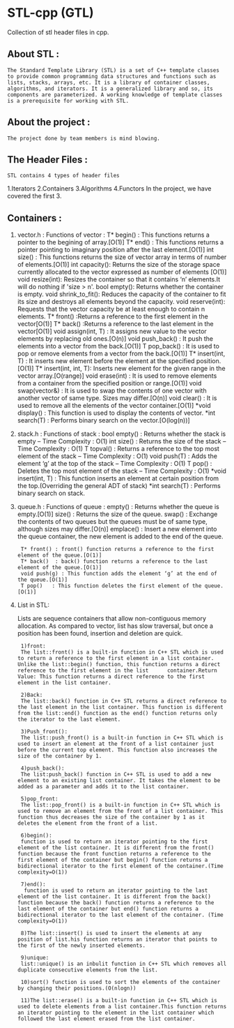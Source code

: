 # STL-cpp  (GTL)
Collection of stl header files in cpp.

## About STL : 
    The Standard Template Library (STL) is a set of C++ template classes to provide common programming data structures and functions such as lists, stacks, arrays, etc. It is a library of container classes, algorithms, and iterators. It is a generalized library and so, its components are parameterized. A working knowledge of template classes is a prerequisite for working with STL.

## About the project : 
    The project done by team members is mind blowing. 

## The Header Files : 
    STL contains 4 types of header files 
1.Iterators
2.Containers
3.Algorithms
4.Functors
	In the project, we have covered the first 3.

## Containers : 
1. vector.h :
	Functions of vector :
		T* begin() : This functions returns a pointer to the begining of array.[O(1)]
		T* end()   : This functions returns a pointer pointing to imaginary position after the last element.[O(1)]
		int size() : This functions returns the size of vector array in terms of number of elements.[O(1)]
		int capacity(): Returns the size of the storage space currently allocated to the vector expressed as number of elements [O(1)]
		void resize(int): Resizes the container so that it contains ‘n’ elements.It will do nothing if 'size > n'.
		bool empty(): Returns whether the container is empty.
		void shrink_to_fit(): Reduces the capacity of the container to fit its size and destroys all elements beyond the capacity.
		void reserve(int): Requests that the vector capacity be at least enough to contain n elements.
		T* front() :Returns a reference to the first element in the vector[O(1)]
		T* back()  :Returns a reference to the last element in the vector[O(1)]
		void assign(int, T) : It assigns new value to the vector elements by replacing old ones.[O(n)]
		void push_back()    : It push the elements into a vector from the back.[O(1)]
		T pop_back()        : It is used to pop or remove elements from a vector from the back.[O(1)]
		T* insert(int, T)   : It inserts new element before the element at the specified position.[O(1)]
		T* insert(int, int, T): Inserts new element for the given range in the vector array.[O(range)]
		void erase(int)     : It is used to remove elements from a container from the specified position or range.[O(1)]
		void swap(vector<T>&) : It is used to swap the contents of one vector with another vector of same type. Sizes may differ.[O(n)]
		void clear()        : It is used to remove all the elements of the vector container.[O(1)]
		*void display() : This function is used to display the contents of vector.
		*int search(T)       : Performs binary search on the vector.[O(log(n))]
		
2. stack.h :
	Functions of stack :
		bool empty() : Returns whether the stack is empty – Time Complexity : O(1)
		int size() : Returns the size of the stack – Time Complexity : O(1)
		T topval() : Returns a reference to the top most element of the stack – Time Complexity : O(1)
		void push(T) : Adds the element ‘g’ at the top of the stack – Time Complexity : O(1)
		T pop() : Deletes the top most element of the stack – Time Complexity : O(1)
		*void insert(int, T) : This function inserts an element at certain position from the top.(Overriding the general ADT of stack)
		*int search(T) : Performs binary search on stack. 
3. queue.h : 
	Functions of queue :
		empty() : Returns whether the queue is empty.[O(1)]
		size()  : Returns the size of the queue.
		swap()  : Exchange the contents of two queues but the queues must be of same type, although sizes may differ.[O(n)]
		emplace() : Insert a new element into the queue container, the new element is added to the end of the queue.
		
		T* front() : front() function returns a reference to the first element of the queue.[O(1)]
		T* back()  : back() function returns a reference to the last element of the queue.[O(1)]
		void push(g) : This function adds the element ‘g’ at the end of the queue.[O(1)]
		T pop()   : This function deletes the first element of the queue.[O(1)]
4. List in STL:

	Lists are sequence containers that allow non-contiguous memory allocation. As compared to vector, list has slow traversal, but 		once a position has been found, insertion and deletion are quick.

		1)front:
		The list::front() is a built-in function in C++ STL which is used to return a reference to the first element in a list container. Unlike the list::begin() function, this function returns a direct reference to the first element in the list 		container.Return Value: This function returns a direct reference to the first element in the list container.

		2)Back:
		The list::back() function in C++ STL returns a direct reference to the last element in the list container. This function is different from the list::end() function as the end() function returns only the iterator to the last element.

		3)Push_front(): 
		The list::push_front() is a built-in function in C++ STL which is used to insert an element at the front of a list container just before the current top element. This function also increases the size of the container by 1.

		4)push_back():
		The list:push_back() function in C++ STL is used to add a new element to an existing list container. It takes the element to be added as a parameter and adds it to the list container.

		5)pop_front:
		The list::pop_front() is a built-in function in C++ STL which is used to remove an element from the front of a list container. This function thus decreases the size of the container by 1 as it deletes the element from the front of a list.

		6)begin():
		function is used to return an iterator pointing to the first element of the list container. It is different from the front() function because the front function returns a reference to the first element of the container but begin() function returns a bidirectional iterator to the first element of the container.(Time complexity=O(1))

		7)end():
		 function is used to return an iterator pointing to the last element of the list container. It is different from the back() function because the back() function returns a reference to the last element of the container but end() function returns a bidirectional iterator to the last element of the container. (Time complexity=O(1))

		8)The list::insert() is used to insert the elements at any position of list.his function returns an iterator that points to the first of the newly inserted elements.

		9)unique:
		list::unique() is an inbulit function in C++ STL which removes all duplicate consecutive elements from the list.

		10)sort() function is used to sort the elements of the container by changing their positions.(O(nlogn))

		11)The list::erase() is a built-in function in C++ STL which is used to delete elements from a list container.This function returns an iterator pointing to the element in the list container which followed the last element erased from the list container.

